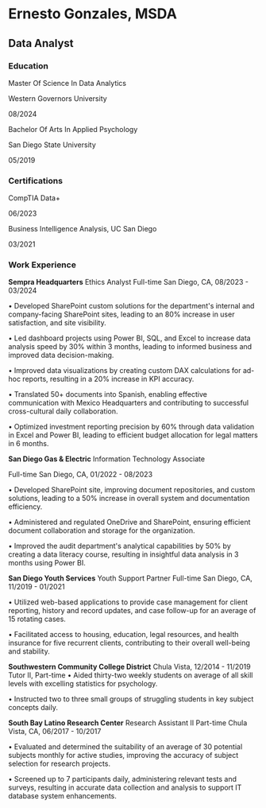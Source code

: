 # Ernesto Gonzales, MSDA
## Data Analyst
### Education
Master Of Science In Data Analytics

Western Governors University

08/2024

Bachelor Of Arts In Applied Psychology

San Diego State University

05/2019
### Certifications
CompTIA Data+

06/2023

Business Intelligence Analysis, UC San Diego

03/2021

### Work Experience
**Sempra Headquarters** 
Ethics Analyst
Full-time
San Diego, CA, 08/2023 - 03/2024 

• Developed SharePoint custom solutions for the department's internal and company-facing SharePoint sites, leading to an 80% increase in user satisfaction, and site visibility.

• Led dashboard projects using Power BI, SQL, and Excel to increase data analysis speed by 30% within 3 months, leading to informed business and improved data decision-making.

• Improved data visualizations by creating custom DAX calculations for ad-hoc reports, resulting in a 20% increase in KPI accuracy.

• Translated 50+ documents into Spanish, enabling effective communication with Mexico Headquarters and contributing to successful cross-cultural daily collaboration.

• Optimized investment reporting precision by 60% through data validation in Excel and Power BI, leading to efficient budget allocation for legal matters in 6 months.

**San Diego Gas & Electric**
Information Technology Associate

Full-time
San Diego, CA, 01/2022 - 08/2023

• Developed SharePoint site, improving document repositories, and custom solutions, leading to a 50% increase in overall system and documentation efficiency.

• Administered and regulated OneDrive and SharePoint, ensuring efficient document collaboration and storage for the organization.

• Improved the audit department's analytical capabilities by 50% by creating a data literacy course, resulting in insightful data analysis in 3 months using Power BI.

**San Diego Youth Services** 
Youth Support Partner 
Full-time
San Diego, CA, 11/2019 - 01/2021

• Utilized web-based applications to provide case management for client reporting, history and record updates, and case follow-up for an average of 15 rotating cases.

• Facilitated access to housing, education, legal resources, and health insurance for five recurrent clients, contributing to their overall well-being and stability.

**Southwestern Community College District** Chula Vista, 12/2014 - 11/2019 Tutor II, Part-time
• Aided thirty-two weekly students on average of all skill levels with excelling statistics for psychology.

• Instructed two to three small groups of struggling students in key subject concepts daily.

**South Bay Latino Research Center** 
Research Assistant II
Part-time
Chula Vista, CA, 06/2017 - 10/2017

• Evaluated and determined the suitability of an average of 30 potential subjects monthly for active studies, improving the accuracy of subject selection for research projects.

• Screened up to 7 participants daily, administering relevant tests and surveys, resulting in accurate data collection and analysis to support IT database system enhancements.
